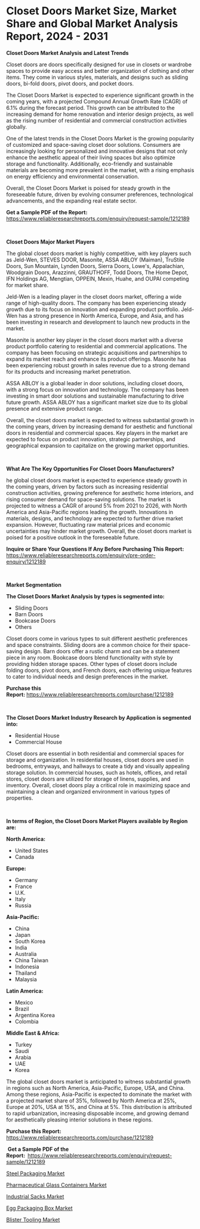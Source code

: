 <p><h1>Closet Doors Market Size, Market Share and Global Market Analysis Report, 2024 - 2031</h1></p><p><strong>Closet Doors Market Analysis and Latest Trends</strong></p>
<p><p>Closet doors are doors specifically designed for use in closets or wardrobe spaces to provide easy access and better organization of clothing and other items. They come in various styles, materials, and designs such as sliding doors, bi-fold doors, pivot doors, and pocket doors.</p><p>The Closet Doors Market is expected to experience significant growth in the coming years, with a projected Compound Annual Growth Rate (CAGR) of 6.1% during the forecast period. This growth can be attributed to the increasing demand for home renovation and interior design projects, as well as the rising number of residential and commercial construction activities globally.</p><p>One of the latest trends in the Closet Doors Market is the growing popularity of customized and space-saving closet door solutions. Consumers are increasingly looking for personalized and innovative designs that not only enhance the aesthetic appeal of their living spaces but also optimize storage and functionality. Additionally, eco-friendly and sustainable materials are becoming more prevalent in the market, with a rising emphasis on energy efficiency and environmental conservation.</p><p>Overall, the Closet Doors Market is poised for steady growth in the foreseeable future, driven by evolving consumer preferences, technological advancements, and the expanding real estate sector.</p></p>
<p><strong>Get a Sample PDF of the Report:&nbsp;</strong> <a href="https://www.reliableresearchreports.com/enquiry/request-sample/1212189">https://www.reliableresearchreports.com/enquiry/request-sample/1212189</a></p>
<p>&nbsp;</p>
<p><strong>Closet Doors Major Market Players</strong></p>
<p><p>The global closet doors market is highly competitive, with key players such as Jeld-Wen, STEVES DOOR, Masonite, ASSA ABLOY (Maiman), TruStile Doors, Sun Mountain, Lynden Doors, Sierra Doors, Lowe's, Appalachian, Woodgrain Doors, Arazzinni, GRAUTHOFF, Todd Doors, The Home Depot, IFN Holdings AG, Mengtian, OPPEIN, Mexin, Huahe, and OUPAI competing for market share.</p><p>Jeld-Wen is a leading player in the closet doors market, offering a wide range of high-quality doors. The company has been experiencing steady growth due to its focus on innovation and expanding product portfolio. Jeld-Wen has a strong presence in North America, Europe, and Asia, and has been investing in research and development to launch new products in the market.</p><p>Masonite is another key player in the closet doors market with a diverse product portfolio catering to residential and commercial applications. The company has been focusing on strategic acquisitions and partnerships to expand its market reach and enhance its product offerings. Masonite has been experiencing robust growth in sales revenue due to a strong demand for its products and increasing market penetration.</p><p>ASSA ABLOY is a global leader in door solutions, including closet doors, with a strong focus on innovation and technology. The company has been investing in smart door solutions and sustainable manufacturing to drive future growth. ASSA ABLOY has a significant market size due to its global presence and extensive product range.</p><p>Overall, the closet doors market is expected to witness substantial growth in the coming years, driven by increasing demand for aesthetic and functional doors in residential and commercial spaces. Key players in the market are expected to focus on product innovation, strategic partnerships, and geographical expansion to capitalize on the growing market opportunities.</p></p>
<p>&nbsp;</p>
<p><strong>What Are The Key Opportunities For Closet Doors Manufacturers?</strong></p>
<p><p>he global closet doors market is expected to experience steady growth in the coming years, driven by factors such as increasing residential construction activities, growing preference for aesthetic home interiors, and rising consumer demand for space-saving solutions. The market is projected to witness a CAGR of around 5% from 2021 to 2026, with North America and Asia-Pacific regions leading the growth. Innovations in materials, designs, and technology are expected to further drive market expansion. However, fluctuating raw material prices and economic uncertainties may hinder market growth. Overall, the closet doors market is poised for a positive outlook in the foreseeable future.</p></p>
<p><strong>Inquire or Share Your Questions If Any Before Purchasing This Report:</strong> <a href="https://www.reliableresearchreports.com/enquiry/pre-order-enquiry/1212189">https://www.reliableresearchreports.com/enquiry/pre-order-enquiry/1212189</a></p>
<p>&nbsp;</p>
<p><strong>Market Segmentation</strong></p>
<p><strong>The Closet Doors Market Analysis by types is segmented into:</strong></p>
<p><ul><li>Sliding Doors</li><li>Barn Doors</li><li>Bookcase Doors</li><li>Others</li></ul></p>
<p><p>Closet doors come in various types to suit different aesthetic preferences and space constraints. Sliding doors are a common choice for their space-saving design. Barn doors offer a rustic charm and can be a statement piece in any room. Bookcase doors blend functionality with style by providing hidden storage spaces. Other types of closet doors include folding doors, pivot doors, and French doors, each offering unique features to cater to individual needs and design preferences in the market.</p></p>
<p><strong>Purchase this Report:&nbsp;</strong><a href="https://www.reliableresearchreports.com/purchase/1212189">https://www.reliableresearchreports.com/purchase/1212189</a></p>
<p>&nbsp;</p>
<p><strong>The Closet Doors Market Industry Research by Application is segmented into:</strong></p>
<p><ul><li>Residential House</li><li>Commercial House</li></ul></p>
<p><p>Closet doors are essential in both residential and commercial spaces for storage and organization. In residential houses, closet doors are used in bedrooms, entryways, and hallways to create a tidy and visually appealing storage solution. In commercial houses, such as hotels, offices, and retail stores, closet doors are utilized for storage of linens, supplies, and inventory. Overall, closet doors play a critical role in maximizing space and maintaining a clean and organized environment in various types of properties.</p></p>
<p>&nbsp;</p>
<p><strong>In terms of Region, the Closet Doors Market Players available by Region are:</strong></p>
<p>
    <p> <strong> North America: </strong>
        <ul>
            <li>United States</li>
            <li>Canada</li>
        </ul>
        </p> 
    <p> <strong> Europe: </strong>
        <ul>
            <li>Germany</li>
            <li>France</li>
            <li>U.K.</li>
            <li>Italy</li>
            <li>Russia</li>
        </ul>
        </p> 
    <p> <strong> Asia-Pacific: </strong>
        <ul>
            <li>China</li>
            <li>Japan</li>
            <li>South Korea</li>
            <li>India</li>
            <li>Australia</li>
            <li>China Taiwan</li>
            <li>Indonesia</li>
            <li>Thailand</li>
            <li>Malaysia</li>
        </ul>
        </p> 
    <p> <strong> Latin America: </strong>
        <ul>
            <li>Mexico</li>
            <li>Brazil</li>
            <li>Argentina Korea</li>
            <li>Colombia</li>
        </ul>
        </p> 
    <p> <strong> Middle East & Africa: </strong>
        <ul>
            <li>Turkey</li>
            <li>Saudi</li>
            <li>Arabia</li>
            <li>UAE</li>
            <li>Korea</li>
        </ul>
    </p>
    </p>
<p><p>The global closet doors market is anticipated to witness substantial growth in regions such as North America, Asia-Pacific, Europe, USA, and China. Among these regions, Asia-Pacific is expected to dominate the market with a projected market share of 35%, followed by North America at 25%, Europe at 20%, USA at 15%, and China at 5%. This distribution is attributed to rapid urbanization, increasing disposable income, and growing demand for aesthetically pleasing interior solutions in these regions.</p></p>
<p><strong>Purchase this Report: </strong><a href="https://www.reliableresearchreports.com/purchase/1212189">https://www.reliableresearchreports.com/purchase/1212189</a></p>
<p>&nbsp;<strong>Get a Sample PDF of the Report:&nbsp;&nbsp;</strong><a href="https://www.reliableresearchreports.com/enquiry/request-sample/1212189">https://www.reliableresearchreports.com/enquiry/request-sample/1212189</a></p>
<p><strong></strong></p>
<p><p><a href="https://medium.com/@joshuajackson1010/steel-packaging-market-trends-and-market-analysis-forecasted-for-period-2024-2031-500065b32c3f">Steel Packaging Market</a></p><p><a href="https://medium.com/@joshuajackson1010/pharmaceutical-glass-containers-market-analysis-its-cagr-market-segmentation-and-global-industry-a59900b983f4">Pharmaceutical Glass Containers Market</a></p><p><a href="https://medium.com/@joshuajackson1010/industrial-sacks-market-analysis-and-sze-forecasted-for-period-from-2024-to-2031-d7141474fc64">Industrial Sacks Market</a></p><p><a href="https://medium.com/@joshuajackson1010/egg-packaging-box-market-trends-and-market-analysis-forecasted-for-period-2024-2031-98e8dc287a90">Egg Packaging Box Market</a></p><p><a href="https://medium.com/@joshuajackson1010/blister-tooling-market-analysis-and-sze-forecasted-for-period-from-2024-to-2031-e52a14018b2a">Blister Tooling Market</a></p></p>